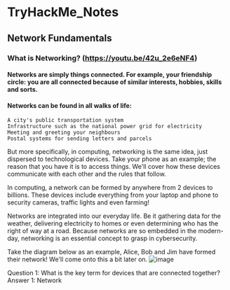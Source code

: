 # TryHackMe_Notes

## Network Fundamentals

### What is Networking? (https://youtu.be/42u_2e6eNF4)

#### Networks are simply things connected. For example, your friendship circle: you are all connected because of similar interests, hobbies, skills and sorts.

#### Networks can be found in all walks of life:

    A city's public transportation system
    Infrastructure such as the national power grid for electricity
    Meeting and greeting your neighbours
    Postal systems for sending letters and parcels

But more specifically, in computing, networking is the same idea, just dispersed to technological devices. Take your phone as an example; the reason that you have it is to access things. We'll cover how these devices communicate with each other and the rules that follow.

In computing, a network can be formed by anywhere from 2 devices to billions. These devices include everything from your laptop and phone to security cameras, traffic lights and even farming!

Networks are integrated into our everyday life. Be it gathering data for the weather, delivering electricity to homes or even determining who has the right of way at a road. Because networks are so embedded in the modern-day, networking is an essential concept to grasp in cybersecurity.

Take the diagram below as an example, Alice, Bob and Jim have formed their network! We'll come onto this a bit later on.
![image](https://user-images.githubusercontent.com/80152027/149037133-c2dbd7f1-8850-4adc-868f-0fee7492321e.png)

Question 1: What is the key term for devices that are connected together? 
Answer 1: Network
